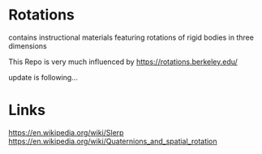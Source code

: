 # Rotations
contains instructional materials featuring rotations of rigid bodies in three dimensions

This Repo is very much influenced by https://rotations.berkeley.edu/ 

update is following...
# Links
https://en.wikipedia.org/wiki/Slerp
https://en.wikipedia.org/wiki/Quaternions_and_spatial_rotation
